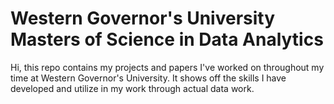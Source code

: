 # Western Governor's University Masters of Science in Data Analytics

Hi, this repo contains my projects and papers I've worked on throughout my time at Western Governor's University. It shows off the skills I have developed and utilize in my work through actual data work.

